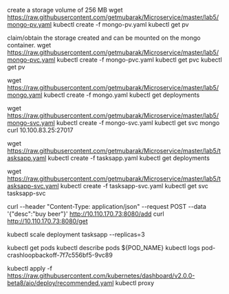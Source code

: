 
create a storage volume of 256 MB
wget https://raw.githubusercontent.com/getmubarak/Microservice/master/lab5/mongo-pv.yaml
kubectl create -f mongo-pv.yaml
kubectl get pv

claim/obtain the storage created and can be mounted on the mongo container. 
wget https://raw.githubusercontent.com/getmubarak/Microservice/master/lab5/mongo-pvc.yaml
kubectl create -f mongo-pvc.yaml
kubectl get pvc
kubectl get pv

wget https://raw.githubusercontent.com/getmubarak/Microservice/master/lab5/mongo.yaml
kubectl create -f mongo.yaml
kubectl get deployments

wget https://raw.githubusercontent.com/getmubarak/Microservice/master/lab5/mongo-svc.yaml
kubectl create -f mongo-svc.yaml
kubectl get svc mongo
curl 10.100.83.25:27017

wget https://raw.githubusercontent.com/getmubarak/Microservice/master/lab5/tasksapp.yaml
kubectl create -f tasksapp.yaml
kubectl get deployments

wget https://raw.githubusercontent.com/getmubarak/Microservice/master/lab5/tasksapp-svc.yaml
kubectl create -f tasksapp-svc.yaml
kubectl get svc tasksapp-svc

curl --header "Content-Type: application/json" --request POST --data '{"desc":"buy beer"}' http://10.110.170.73:8080/add
curl http://10.110.170.73:8080/get

kubectl scale deployment tasksapp --replicas=3

kubectl get pods
kubectl describe pods ${POD_NAME}
kubectl logs pod-crashloopbackoff-7f7c556bf5-9vc89

kubectl apply -f https://raw.githubusercontent.com/kubernetes/dashboard/v2.0.0-beta8/aio/deploy/recommended.yaml
kubectl proxy

